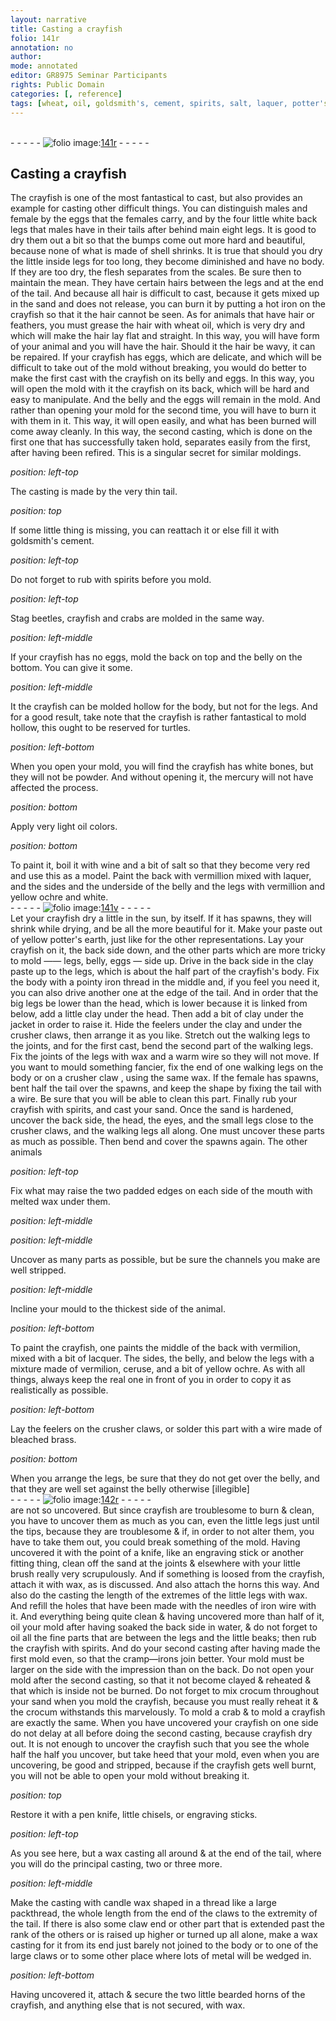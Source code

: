 ```yaml
---
layout: narrative
title: Casting a crayfish
folio: 141r
annotation: no
author:
mode: annotated
editor: GR8975 Seminar Participants
rights: Public Domain
categories: [, reference]
tags: [wheat, oil, goldsmith's, cement, spirits, salt, laquer, potter's, earth, clay, clay, wax, lacquer, ceruse, sand, wax, iron, wire, crocum, candle, wax]
---
```


 <br/>- - - - - <a href="http://gallica.bnf.fr/ark:/12148/btv1b10500001g/f287.image"><img src="../assets/photo-icon.png" alt="folio image: " style="display:inline-block; margin-bottom:-3px;"/>141r</a> - - - - - <br/> 
##  <span class="activity">Casting a crayfish</span> 

 
 The <span class="animal">crayfish</span> is one of the most fantastical to cast, but also <span class="activity">provides an example for casting other difficult things</span>. You can distinguish males and female by the eggs that the females carry, and by the four little white back legs that males have in their tails after behind main eight legs. It is good to dry them out a bit so that the bumps come out more hard and beautiful, because none of what is made of shell shrinks. It is true that should you dry the little inside legs for too long, they become diminished and have no body. If they are too dry, the flesh separates from the scales. Be sure then to maintain the mean. They have certain hairs between the legs and at the end of the tail. And because all hair is difficult to cast, because it gets mixed up in the sand and does not release, you can burn it by putting a <span class="tool">hot iron</span> on the crayfish so that it the hair cannot be seen. As for animals that have hair or feathers, you must grease the hair with <span class="material">wheat oil</span>, which is very dry and which will make the hair lay flat and straight. In this way, you will have form of your animal and you will have the hair. Should it the hair be wavy, it can be repaired. If your crayfish has eggs, which are delicate, and which will be difficult to take out of the mold without breaking, you would do better to make the first cast with the crayfish on its belly and eggs. In this way, you will open the mold with it the crayfish on its back, which will be hard and easy to manipulate. And the belly and the eggs will remain in the mold. And rather than opening your mold for the second time, you will have to burn it with them in it. This way, it will open easily, and what has been burned will come away cleanly. In this way, the second casting, which is done on the first one that has successfully taken hold, separates easily from the first, after having been refired. This is a singular secret for similar moldings. 
 
*position: left-top*

 The casting is made by the very thin tail. 
 
*position: top*

 If some little thing is missing, you can reattach it or else fill it with <span class="material">goldsmith's cement</span>. 
 
*position: left-top*

 Do not forget to rub with <span class="material">spirits</span> before you mold. 
 
*position: left-top*

 <span class="animal">Stag beetles</span>, <span class="animal">crayfish</span> and <span class="animal">crabs</span> are molded in the same way. 
 
*position: left-middle*

 If your crayfish has no eggs, mold the back on top and the belly on the bottom. You can give it some. 
 
*position: left-middle*

 It the crayfish can be molded hollow for the body, but not for the legs. And for a good result, take note that the crayfish is rather fantastical to mold hollow, this ought to be reserved for turtles. 
 
*position: left-bottom*

 When you open your mold, you will find the crayfish has white bones, but they will not be powder. And without opening it, the mercury will not have affected the process. 
 
*position: bottom*

 Apply very light oil colors. 
 
*position: bottom*

 To paint it, boil it with wine and a bit of <span class="material">salt</span> so that they become very red and use this as a model. Paint the back with <span class="color">vermillion</span> mixed with <span class="material">laquer</span>, and the sides and the underside of the belly and the legs with <span class="color">vermillion</span> and <span class="color">yellow ochre</span> and <span class="color">white</span>. 
 <br/>- - - - - <a href="http://gallica.bnf.fr/ark:/12148/btv1b10500001g/f288.image"><img src="../assets/photo-icon.png" alt="folio image: " style="display:inline-block; margin-bottom:-3px;"/>141v</a> - - - - - <br/> 
 Let your crayfish dry a little in the sun, by itself. If it has spawns, they will shrink while drying, and be all the more beautiful for it. Make your paste out of yellow <span class="material">potter's earth</span>, just like for the other representations. Lay your crayfish on it, the back side down, and the other parts which are more tricky to mold —— legs, belly, eggs — side up. Drive in the back side in the clay paste up to the legs, which is about the half part of the crayfish's body. Fix the body with a pointy iron thread in the middle and, if you feel you need it, you can also drive another one at the edge of the tail. And in order that the big legs be lower than the head, which is lower because it is linked from below, add a little <span class="material">clay</span> under the head. Then add a bit of <span class="material">clay</span> under the jacket in order to raise it. Hide the feelers under the clay and under the crusher claws, then arrange it as you like. Stretch out the walking legs to the joints, and for the first cast, bend the second part of the walking legs. Fix the joints of the legs with wax and a warm wire so they will not move. If you want to mould something fancier, fix the end of one walking legs on the body or on a crusher claw , using the same <span class="material">wax</span>. If the female has spawns, bent half the tail over the spawns, and keep the shape by fixing the tail with a wire. Be sure that you will be able to clean this part. Finally rub your crayfish with spirits, and cast your sand. Once the sand is hardened, uncover the back side, the head, the eyes, and the small legs close to the crusher claws, and the walking legs all along. One must uncover these parts as much as possible. Then bend and cover the spawns again. The other animals 
 
*position: left-top*

 Fix what may raise the two padded edges on each side of the mouth with melted wax under them. 
 
*position: left-middle*

 <span class="image"></span> 
  
*position: left-middle*

 Uncover as many parts as possible, but be sure the channels you make are well stripped. 
 
*position: left-middle*

 Incline your mould to the thickest side of the animal. 
 
*position: left-bottom*

 To paint the crayfish, one paints the middle of the back with <span class="color">vermilion</span>, mixed with a bit of <span class="material">lacquer</span>. The sides, the belly, and below the legs with a mixture made of <span class="color">vermilion</span>, <span class="material">ceruse</span>, and a bit of <span class="color">yellow ochre</span>. As with all things, always keep the real one in front of you in order to copy it as realistically as possible. 
 
*position: left-bottom*

 Lay the feelers on the crusher claws, or solder this part with a wire made of bleached brass. 
 
*position: bottom*

 When you arrange the legs, be sure that they do not get over the belly, and that they are well set against the belly otherwise [illegible] 
 <br/>- - - - - <a href="http://gallica.bnf.fr/ark:/12148/btv1b10500001g/f289.image"><img src="../assets/photo-icon.png" alt="folio image: " style="display:inline-block; margin-bottom:-3px;"/>142r</a> - - - - - <br/> 
 are not so uncovered. But since crayfish are troublesome to burn & clean, you have to uncover them as much as you can, even the little legs just until the tips, because they are troublesome & if, in order to not alter them, you have to take them out, you could break something of the mold. Having uncovered it with the point of a <span class="tool">knife</span>, like an <span class="tool">engraving stick</span> or another fitting thing, clean off the <span class="material">sand</span> at the joints & elsewhere with your little brush really very scrupulously. And if something is loosed from the <span class="animal">crayfish</span>, attach it with <span class="material">wax</span>, as is discussed. And also attach the horns this way. And also do the casting the length of the extremes of the little legs with wax. And refill the holes that have been made with the needles of <span class="material">iron wire</span> with it. And everything being quite clean & having uncovered more than half of it, oil your mold after having soaked the back side in water, & do not forget to oil all the fine parts that are between the legs and the little beaks; then rub the crayfish with spirits. And do your second casting after having made the first mold even, so that the cramp—irons join better. Your mold must be larger on the side with the impression than on the back. Do not open your mold after the second casting, so that it not become clayed & reheated & that which is inside not be burned. Do not forget to mix crocum throughout your sand when you mold the crayfish, because you must really reheat it & the <span class="material">crocum</span> withstands this marvelously. To mold a crab & to mold a crayfish are exactly the same. When you have uncovered your crayfish on one side do not delay at all before doing the second casting, because crayfish dry out. It is not enough to uncover the crayfish such that you see the whole half the half you uncover, but take heed that your mold, even when you are uncovering, be good and stripped, because if the crayfish gets well burnt, you will not be able to open your mold without breaking it. 
 
*position: top*

 Restore it with a <span class="tool">pen knife, little chisels, or engraving sticks</span>. 
 
*position: left-top*

 As you see here, but a wax casting all around & at the end of the tail, where you will do the principal casting, two or three more. <span class="image"></span> 
  
*position: left-middle*

 Make the casting with <span class="material">candle wax</span> shaped in a thread like a large packthread, the whole length from the end of the claws to the extremity of the tail. If there is also some claw end or other part that is extended past the rank of the others or is raised up higher or turned up all alone, make a wax casting for it from its end just barely not joined to the body or to one of the large claws or to some other place where lots of metal will be wedged in. 
 
*position: left-bottom*

 Having uncovered it, attach & secure the two little bearded horns of the crayfish, and anything else that is not secured, with wax. 
 